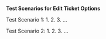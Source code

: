 **Test Scenarios for Edit Ticket Options**

Test Scenario 1:
1.
2.
3.
...

Test Scenario 2:
1.
2.
3.
...
